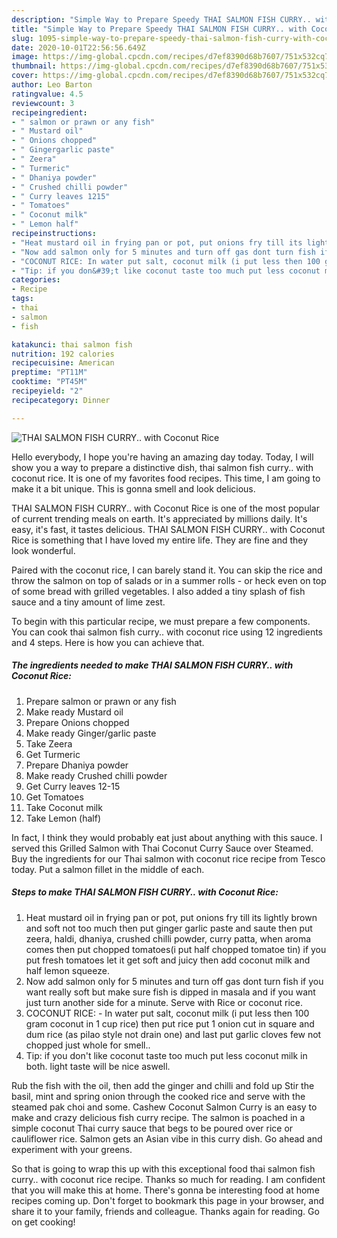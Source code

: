 ```yaml
---
description: "Simple Way to Prepare Speedy THAI SALMON FISH CURRY.. with Coconut Rice"
title: "Simple Way to Prepare Speedy THAI SALMON FISH CURRY.. with Coconut Rice"
slug: 1095-simple-way-to-prepare-speedy-thai-salmon-fish-curry-with-coconut-rice
date: 2020-10-01T22:56:56.649Z
image: https://img-global.cpcdn.com/recipes/d7ef8390d68b7607/751x532cq70/thai-salmon-fish-curry-with-coconut-rice-recipe-main-photo.jpg
thumbnail: https://img-global.cpcdn.com/recipes/d7ef8390d68b7607/751x532cq70/thai-salmon-fish-curry-with-coconut-rice-recipe-main-photo.jpg
cover: https://img-global.cpcdn.com/recipes/d7ef8390d68b7607/751x532cq70/thai-salmon-fish-curry-with-coconut-rice-recipe-main-photo.jpg
author: Leo Barton
ratingvalue: 4.5
reviewcount: 3
recipeingredient:
- " salmon or prawn or any fish"
- " Mustard oil"
- " Onions chopped"
- " Gingergarlic paste"
- " Zeera"
- " Turmeric"
- " Dhaniya powder"
- " Crushed chilli powder"
- " Curry leaves 1215"
- " Tomatoes"
- " Coconut milk"
- " Lemon half"
recipeinstructions:
- "Heat mustard oil in frying pan or pot, put onions fry till its lightly brown and soft not too much then put ginger garlic paste and saute then put zeera, haldi, dhaniya, crushed chilli powder, curry patta, when aroma comes then put chopped tomatoes(i put half chopped tomatoe tin) if you put fresh tomatoes let it get soft and juicy then add coconut milk and half lemon squeeze."
- "Now add salmon only for 5 minutes and turn off gas dont turn fish if you want really soft but make sure fish is dipped in masala and if you want just turn another side for a minute. Serve with Rice or coconut rice."
- "COCONUT RICE: In water put salt, coconut milk (i put less then 100 gram coconut in 1 cup rice) then put rice put 1 onion cut in square and dum rice (as pilao style not drain one) and last put garlic cloves few not chopped just whole for smell.."
- "Tip: if you don&#39;t like coconut taste too much put less coconut milk in both. light taste will be nice aswell."
categories:
- Recipe
tags:
- thai
- salmon
- fish

katakunci: thai salmon fish 
nutrition: 192 calories
recipecuisine: American
preptime: "PT11M"
cooktime: "PT45M"
recipeyield: "2"
recipecategory: Dinner

---
```



![THAI SALMON FISH CURRY.. with Coconut Rice](https://img-global.cpcdn.com/recipes/d7ef8390d68b7607/751x532cq70/thai-salmon-fish-curry-with-coconut-rice-recipe-main-photo.jpg)

Hello everybody, I hope you're having an amazing day today. Today, I will show you a way to prepare a distinctive dish, thai salmon fish curry.. with coconut rice. It is one of my favorites food recipes. This time, I am going to make it a bit unique. This is gonna smell and look delicious.

THAI SALMON FISH CURRY.. with Coconut Rice is one of the most popular of current trending meals on earth. It's appreciated by millions daily. It's easy, it's fast, it tastes delicious. THAI SALMON FISH CURRY.. with Coconut Rice is something that I have loved my entire life. They are fine and they look wonderful.

Paired with the coconut rice, I can barely stand it. You can skip the rice and throw the salmon on top of salads or in a summer rolls - or heck even on top of some bread with grilled vegetables. I also added a tiny splash of fish sauce and a tiny amount of lime zest.


To begin with this particular recipe, we must prepare a few components. You can cook thai salmon fish curry.. with coconut rice using 12 ingredients and 4 steps. Here is how you can achieve that.

<!--inarticleads1-->

##### The ingredients needed to make THAI SALMON FISH CURRY.. with Coconut Rice:

1. Prepare  salmon or prawn or any fish
1. Make ready  Mustard oil
1. Prepare  Onions chopped
1. Make ready  Ginger/garlic paste
1. Take  Zeera
1. Get  Turmeric
1. Prepare  Dhaniya powder
1. Make ready  Crushed chilli powder
1. Get  Curry leaves 12-15
1. Get  Tomatoes
1. Take  Coconut milk
1. Take  Lemon (half)


In fact, I think they would probably eat just about anything with this sauce. I served this Grilled Salmon with Thai Coconut Curry Sauce over Steamed. Buy the ingredients for our Thai salmon with coconut rice recipe from Tesco today. Put a salmon fillet in the middle of each. 

<!--inarticleads2-->

##### Steps to make THAI SALMON FISH CURRY.. with Coconut Rice:

1. Heat mustard oil in frying pan or pot, put onions fry till its lightly brown and soft not too much then put ginger garlic paste and saute then put zeera, haldi, dhaniya, crushed chilli powder, curry patta, when aroma comes then put chopped tomatoes(i put half chopped tomatoe tin) if you put fresh tomatoes let it get soft and juicy then add coconut milk and half lemon squeeze.
1. Now add salmon only for 5 minutes and turn off gas dont turn fish if you want really soft but make sure fish is dipped in masala and if you want just turn another side for a minute. Serve with Rice or coconut rice.
1. COCONUT RICE: - In water put salt, coconut milk (i put less then 100 gram coconut in 1 cup rice) then put rice put 1 onion cut in square and dum rice (as pilao style not drain one) and last put garlic cloves few not chopped just whole for smell..
1. Tip: if you don&#39;t like coconut taste too much put less coconut milk in both. light taste will be nice aswell.


Rub the fish with the oil, then add the ginger and chilli and fold up Stir the basil, mint and spring onion through the cooked rice and serve with the steamed pak choi and some. Cashew Coconut Salmon Curry is an easy to make and crazy delicious fish curry recipe. The salmon is poached in a simple coconut Thai curry sauce that begs to be poured over rice or cauliflower rice. Salmon gets an Asian vibe in this curry dish. Go ahead and experiment with your greens. 

So that is going to wrap this up with this exceptional food thai salmon fish curry.. with coconut rice recipe. Thanks so much for reading. I am confident that you will make this at home. There's gonna be interesting food at home recipes coming up. Don't forget to bookmark this page in your browser, and share it to your family, friends and colleague. Thanks again for reading. Go on get cooking!
